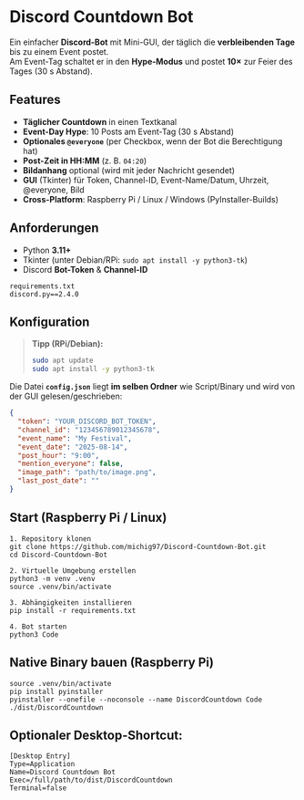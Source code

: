 # Discord Countdown Bot

Ein einfacher **Discord-Bot** mit Mini-GUI, der täglich die **verbleibenden Tage** bis zu einem Event postet.  
Am Event-Tag schaltet er in den **Hype-Modus** und postet **10×** zur Feier des Tages (30 s Abstand).

## Features
- **Täglicher Countdown** in einen Textkanal
- **Event-Day Hype**: 10 Posts am Event-Tag (30 s Abstand)
- **Optionales `@everyone`** (per Checkbox, wenn der Bot die Berechtigung hat)
- **Post-Zeit in HH:MM** (z. B. `04:20`)
- **Bildanhang** optional (wird mit jeder Nachricht gesendet)
- **GUI** (Tkinter) für Token, Channel-ID, Event-Name/Datum, Uhrzeit, @everyone, Bild
- **Cross-Platform**: Raspberry Pi / Linux / Windows (PyInstaller-Builds)

## Anforderungen
- Python **3.11+**
- Tkinter (unter Debian/RPi: `sudo apt install -y python3-tk`)
- Discord **Bot-Token** & **Channel-ID**

```
requirements.txt
discord.py==2.4.0
```

## Konfiguration

> **Tipp (RPi/Debian):**
> ```bash
> sudo apt update
> sudo apt install -y python3-tk
> ```

Die Datei **`config.json`** liegt **im selben Ordner** wie Script/Binary und wird von der GUI gelesen/geschrieben:
```json
{
  "token": "YOUR_DISCORD_BOT_TOKEN",
  "channel_id": "123456789012345678",
  "event_name": "My Festival",
  "event_date": "2025-08-14",
  "post_hour": "9:00",
  "mention_everyone": false,
  "image_path": "path/to/image.png",
  "last_post_date": ""
}
```

## Start (Raspberry Pi / Linux)
```
1. Repository klonen
git clone https://github.com/michig97/Discord-Countdown-Bot.git
cd Discord-Countdown-Bot

2. Virtuelle Umgebung erstellen
python3 -m venv .venv
source .venv/bin/activate

3. Abhängigkeiten installieren
pip install -r requirements.txt

4. Bot starten
python3 Code
```

## Native Binary bauen (Raspberry Pi)

```
source .venv/bin/activate
pip install pyinstaller
pyinstaller --onefile --noconsole --name DiscordCountdown Code
./dist/DiscordCountdown
```

## Optionaler Desktop-Shortcut:

```
[Desktop Entry]
Type=Application
Name=Discord Countdown Bot
Exec=/full/path/to/dist/DiscordCountdown
Terminal=false
```
